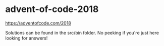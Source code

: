 # advent-of-code-2018
https://adventofcode.com/2018

Solutions can be found in the src/bin folder. No peeking if you're just here looking for answers!
